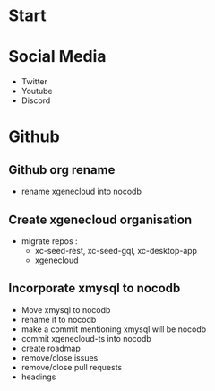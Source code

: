 # Start

# Social Media
- Twitter
- Youtube
- Discord


# Github

## Github org rename
- rename xgenecloud into nocodb

## Create xgenecloud organisation
- migrate repos : 
    - xc-seed-rest, xc-seed-gql, xc-desktop-app
    - xgenecloud
    
## Incorporate xmysql to nocodb
- Move xmysql to nocodb
- rename it to nocodb
- make a commit mentioning xmysql will be nocodb
- commit xgenecloud-ts into nocodb
- create roadmap
- remove/close issues
- remove/close pull requests
- headings
